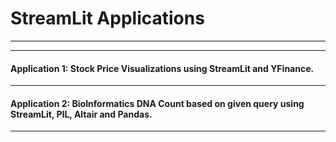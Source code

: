 # StreamLit Applications
* * *
* * *
#### Application 1: Stock Price Visualizations using StreamLit and YFinance.
* * *

#### Application 2: BioInformatics DNA Count based on given query using StreamLit, PIL, Altair and Pandas.

* * *
